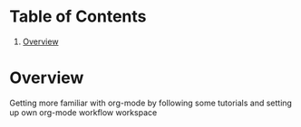 # Table of Contents

1.  [Overview](#org00302f9)


<a id="org00302f9"></a>

# Overview

Getting more familiar with org-mode by following some tutorials and setting up
own org-mode workflow workspace

